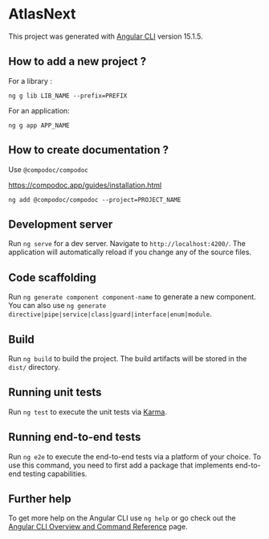 # AtlasNext

This project was generated with [Angular CLI](https://github.com/angular/angular-cli) version 15.1.5.


## How to add a new project ?

For a library :
```
ng g lib LIB_NAME --prefix=PREFIX
```

For an application:
```
ng g app APP_NAME
```

## How to create documentation ?

Use `@compodoc/compodoc`

https://compodoc.app/guides/installation.html

```
ng add @compodoc/compodoc --project=PROJECT_NAME
```



## Development server

Run `ng serve` for a dev server. Navigate to `http://localhost:4200/`. The application will automatically reload if you change any of the source files.

## Code scaffolding

Run `ng generate component component-name` to generate a new component. You can also use `ng generate directive|pipe|service|class|guard|interface|enum|module`.

## Build

Run `ng build` to build the project. The build artifacts will be stored in the `dist/` directory.

## Running unit tests

Run `ng test` to execute the unit tests via [Karma](https://karma-runner.github.io).

## Running end-to-end tests

Run `ng e2e` to execute the end-to-end tests via a platform of your choice. To use this command, you need to first add a package that implements end-to-end testing capabilities.

## Further help

To get more help on the Angular CLI use `ng help` or go check out the [Angular CLI Overview and Command Reference](https://angular.io/cli) page.
